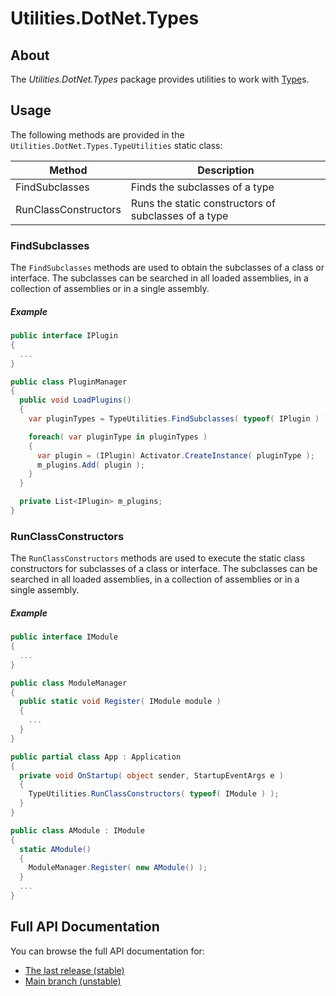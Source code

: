 # Utilities.DotNet.Types

## About

The _Utilities.DotNet.Types_ package provides utilities to work with [Type](https://learn.microsoft.com/es-es/dotnet/api/system.type)s.

## Usage

The following methods are provided in the `Utilities.DotNet.Types.TypeUtilities` static class:

| Method                   | Description                                              |
|--------------------------|----------------------------------------------------------|
| FindSubclasses           | Finds the subclasses of a type                           |
| RunClassConstructors     | Runs the static constructors of subclasses of a type     |

### FindSubclasses

The `FindSubclasses` methods are used to obtain the subclasses of a class or interface. The subclasses can be searched in all loaded assemblies, in a collection of assemblies or in a single assembly.

##### Example

``` CS
public interface IPlugin
{
  ...
}

public class PluginManager
{
  public void LoadPlugins()
  {
  	var pluginTypes = TypeUtilities.FindSubclasses( typeof( IPlugin ) );

    foreach( var pluginType in pluginTypes )
    {
      var plugin = (IPlugin) Activator.CreateInstance( pluginType );
      m_plugins.Add( plugin );
    }
  }

  private List<IPlugin> m_plugins;
}
```

### RunClassConstructors

The `RunClassConstructors` methods are used to execute the static class constructors for subclasses of a class or interface. The subclasses can be searched in all loaded assemblies, in a collection of assemblies or in a single assembly.

##### Example

``` CS
public interface IModule
{
  ...
}

public class ModuleManager
{
  public static void Register( IModule module )
  {
    ...
  }
}

public partial class App : Application
{
  private void OnStartup( object sender, StartupEventArgs e )
  {
    TypeUtilities.RunClassConstructors( typeof( IModule ) );
  }
}

public class AModule : IModule
{
  static AModule()
  {
    ModuleManager.Register( new AModule() );
  }
  ...
}
```

## Full API Documentation

You can browse the full API documentation for:
 - [The last release (stable)](https://safetwice.github.io/Utilities.DotNet/stable/namespace_utilities_1_1_dot_net_1_1_types)
 - [Main branch (unstable)](https://safetwice.github.io/Utilities.DotNet/main/namespace_utilities_1_1_dot_net_1_1_types)

